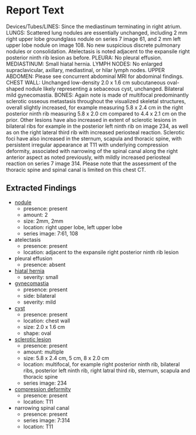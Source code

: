 # Report Text

Devices/Tubes/LINES: Since the mediastinum terminating in right atrium.
LUNGS: Scattered lung nodules are essentially unchanged, including 2 mm right upper lobe groundglass nodule on series 7 image 61, and 2 mm left upper lobe nodule on image 108. No new suspicious discrete pulmonary nodules or consolidation. Atelectasis is noted adjacent to the expansile right posterior ninth rib lesion as before.
PLEURA: No pleural effusion.
MEDIASTINUM: Small hiatal hernia.
LYMPH NODES: No enlarged supraclavicular, axillary, mediastinal, or hilar lymph nodes.
UPPER ABDOMEN: Please see concurrent abdominal MRI for abdominal findings.
CHEST WALL: Unchanged low-density 2.0 x 1.6 cm subcutaneous oval-shaped nodule likely representing a sebaceous cyst, unchanged. Bilateral mild gynecomastia.
BONES: Again note is made of multifocal predominantly sclerotic osseous metastasis throughout the visualized skeletal structures, overall slightly increased, for example measuring 5.8 x 2.4 cm in the right posterior ninth rib measuring 5.8 x 2.0 cm compared to 4.4 x 2.1 cm on the prior. Other lesions have also increased in extent of sclerotic lesions in bilateral ribs for example in the posterior left ninth rib on image 234, as well as on the right lateral third rib with increased periosteal reaction. Sclerotic foci have also increased in the sternum, scapula and thoracic spine, with persistent irregular appearance at T11 with underlying compression deformity, associated with narrowing of the spinal canal along the right anterior aspect as noted previously, with mildly increased periosteal reaction on series 7 image 314. Please note that the assessment of the thoracic spine and spinal canal is limited on this chest CT.

## Extracted Findings

- [nodule](../../definitions/hood/pulmonary-nodule.md)
  - presence: present
  - amount: 2
  - size: 2mm, 2mm
  - location: right upper lobe, left upper lobe
  - series image: 7:61, 108
- atelectasis
  - presence: present
  - location: adjacent to the expansile right posterior ninth rib lesion
- pleural effusion
  - presence: absent
- [hiatal hernia](../../definitions/nuance/hiatal_hernia.json)
  - severity: small
- [gynecomastia](../../definitions/hood/gynecomastia.md)
  - presence: present
  - side: bilateral
  - severity: mild
- [cyst](../../definitions/upmedic/Cyst.cde.md)
  - presence: present
  - location: chest wall
  - size: 2.0 x 1.6 cm
  - shape: oval
- [sclerotic lesion](../../definitions/locations/bone_lesions_locations.txt)
  - presence: present
  - amount: multiple
  - size: 5.8 x 2.4 cm, 5 cm, 8 x 2.0 cm
  - location: multifocal, for example right posterior ninth rib, bilateral ribs, posterior left ninth rib, right latral third rib, sternum, scapula and thoracic spine
  - series image: 234
- [compression deformity](../../definitions/hood/compression-fracture.md)
  - presence: present
  - location: T11
- narrowing spinal canal
  - presence: present
  - series image: 7:314
  - location: T11
  